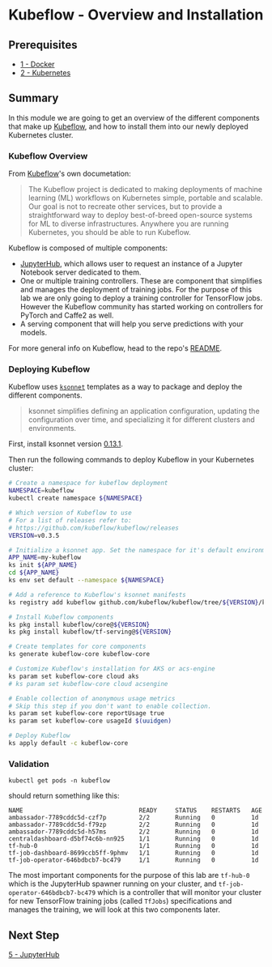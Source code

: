 # Kubeflow - Overview and Installation

## Prerequisites

* [1 - Docker](../1-docker/README.md)
* [2 - Kubernetes](../2-kubernetes/README.md)

## Summary

In this module we are going to get an overview of the different components that make up [Kubeflow](https://github.com/kubeflow/kubeflow), and how to install them into our newly deployed Kubernetes cluster.

### Kubeflow Overview

From [Kubeflow](https://github.com/kubeflow/kubeflow)'s own documetation:

> The Kubeflow project is dedicated to making deployments of machine learning (ML) workflows on Kubernetes simple, portable and scalable. Our goal is not to recreate other services, but to provide a straightforward way to deploy best-of-breed open-source systems for ML to diverse infrastructures. Anywhere you are running Kubernetes, you should be able to run Kubeflow.

Kubeflow is composed of multiple components:
* [JupyterHub](https://jupyterhub.readthedocs.io/en/latest/), which allows user to request an instance of a Jupyter Notebook server dedicated to them.
* One or multiple training controllers. These are component that simplifies and manages the deployment of training jobs. For the purpose of this lab we are only going to deploy a training controller for TensorFlow jobs. However the Kubeflow community has started working on controllers for PyTorch and Caffe2 as well.
* A serving component that will help you serve predictions with your models.

For more general info on Kubeflow, head to the repo's [README](https://github.com/kubeflow/kubeflow/blob/master/README.md).

### Deploying Kubeflow

Kubeflow uses [`ksonnet`](https://github.com/ksonnet/ksonnet) templates as a way to package and deploy the different components.  

> ksonnet simplifies defining an application configuration, updating the configuration over time, and specializing it for different clusters and environments. 

First, install ksonnet version [0.13.1](https://ksonnet.io/#get-started).

Then run the following commands to deploy Kubeflow in your Kubernetes cluster:

```bash
# Create a namespace for kubeflow deployment
NAMESPACE=kubeflow
kubectl create namespace ${NAMESPACE}

# Which version of Kubeflow to use
# For a list of releases refer to:
# https://github.com/kubeflow/kubeflow/releases
VERSION=v0.3.5

# Initialize a ksonnet app. Set the namespace for it's default environment.
APP_NAME=my-kubeflow
ks init ${APP_NAME}
cd ${APP_NAME}
ks env set default --namespace ${NAMESPACE}

# Add a reference to Kubeflow's ksonnet manifests
ks registry add kubeflow github.com/kubeflow/kubeflow/tree/${VERSION}/kubeflow

# Install Kubeflow components
ks pkg install kubeflow/core@${VERSION}
ks pkg install kubeflow/tf-serving@${VERSION}

# Create templates for core components
ks generate kubeflow-core kubeflow-core

# Customize Kubeflow's installation for AKS or acs-engine
ks param set kubeflow-core cloud aks
# ks param set kubeflow-core cloud acsengine

# Enable collection of anonymous usage metrics
# Skip this step if you don't want to enable collection.
ks param set kubeflow-core reportUsage true
ks param set kubeflow-core usageId $(uuidgen)

# Deploy Kubeflow
ks apply default -c kubeflow-core
```

### Validation

`kubectl get pods -n kubeflow`

should return something like this:

```
NAME                                READY     STATUS    RESTARTS   AGE
ambassador-7789cddc5d-czf7p         2/2       Running   0          1d
ambassador-7789cddc5d-f79zp         2/2       Running   0          1d
ambassador-7789cddc5d-h57ms         2/2       Running   0          1d
centraldashboard-d5bf74c6b-nn925    1/1       Running   0          1d
tf-hub-0                            1/1       Running   0          1d
tf-job-dashboard-8699ccb5ff-9phmv   1/1       Running   0          1d
tf-job-operator-646bdbcb7-bc479     1/1       Running   0          1d
```

The most important components for the purpose of this lab are `tf-hub-0` which is the JupyterHub spawner running on your cluster, and `tf-job-operator-646bdbcb7-bc479` which is a controller that will monitor your cluster for new TensorFlow training jobs (called `TfJobs`) specifications and manages the training, we will look at this two components later.

## Next Step

[5 - JupyterHub](../5-jupyterhub)
